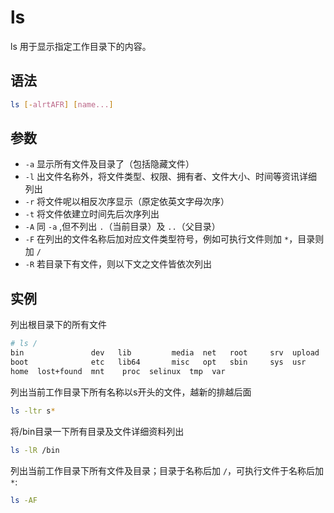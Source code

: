 # ls

ls 用于显示指定工作目录下的内容。

## 语法

```bash
ls [-alrtAFR] [name...]
```

## 参数

- `-a` 显示所有文件及目录了（包括隐藏文件）
- `-l` 出文件名称外，将文件类型、权限、拥有者、文件大小、时间等资讯详细列出
- `-r` 将文件呢以相反次序显示（原定依英文字母次序）
- `-t` 将文件依建立时间先后次序列出
- `-A` 同 `-a` ,但不列出 `.`（当前目录）及 `..`（父目录）
- `-F` 在列出的文件名称后加对应文件类型符号，例如可执行文件则加 `*`，目录则加 `/`
- `-R` 若目录下有文件，则以下文之文件皆依次列出

## 实例

列出根目录下的所有文件

```bash
# ls /
bin               dev   lib         media  net   root     srv  upload  www
boot              etc   lib64       misc   opt   sbin     sys  usr
home  lost+found  mnt    proc  selinux  tmp  var
```

列出当前工作目录下所有名称以s开头的文件，越新的排越后面

```bash
ls -ltr s*
```

将/bin目录一下所有目录及文件详细资料列出

```bash
ls -lR /bin
```

列出当前工作目录下所有文件及目录；目录于名称后加 `/`，可执行文件于名称后加 `*`:

```bash
ls -AF
```